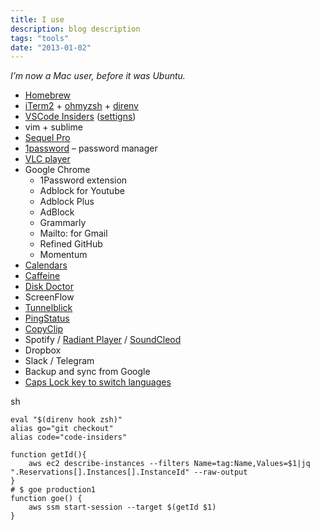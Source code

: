 ```yaml
---
title: I use
description: blog description
tags: "tools"
date: "2013-01-02"
---
```


*I’m now a Mac user, before it was Ubuntu.*


* [Homebrew](https://brew.sh/)
* [iTerm2](https://www.iterm2.com/) + [ohmyzsh](https://ohmyz.sh/) + [direnv](https://direnv.net/)
* [VSCode Insiders](https://code.visualstudio.com/insiders/) ([settigns](https://gist.github.com/stevermeister/1d78211325ad36d44c88a15dd6a70769))
* vim + sublime
* [Sequel Pro](https://www.sequelpro.com/)
* [1password](https://1password.com/) – password manager
* [VLC player](https://www.videolan.org/)
* Google Chrome
  * 1Password extension
  * Adblock for Youtube
  * Adblock Plus
  * AdBlock
  * Grammarly
  * Mailto: for Gmail
  * Refined GitHub
  * Momentum
* [Calendars](https://apps.apple.com/us/app/calendars)
* [Caffeine](https://apps.apple.com/us/app/caffeine/id411246225)
* [Disk Doctor](https://apps.apple.com/us/app/disk-doctor-clean-your-drive/id455970963)
* ScreenFlow
* [Tunnelblick](https://tunnelblick.net/)
* [PingStatus](https://apps.apple.com/us/app/pingstatus/id1158928913)
* [CopyClip](https://apps.apple.com/us/app/copyclip-clipboard-history/id595191960)
* Spotify / [Radiant Player](https://radiant-player.github.io/radiant-player-mac/) / [SoundCleod](https://soundcleod.com/)
* Dropbox
* Slack / Telegram
* Backup and sync from Google
* [Caps Lock key to switch languages](https://support.apple.com/guide/mac-help/type-language-mac-input-sources-mchlp1406/mac)


sh
```
eval "$(direnv hook zsh)"
alias go="git checkout"
alias code="code-insiders"

function getId(){
	aws ec2 describe-instances --filters Name=tag:Name,Values=$1|jq ".Reservations[].Instances[].InstanceId" --raw-output
}
# $ goe production1
function goe() {
	aws ssm start-session --target $(getId $1)
}
```